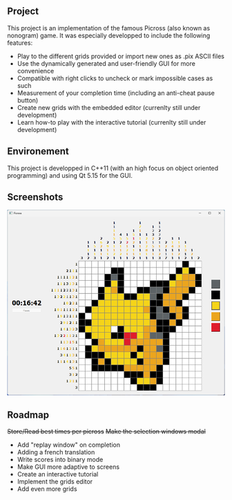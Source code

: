 ## Project

This project is an implementation of the famous Picross (also known as nonogram) game.
It was especially developped to include the following features:
- Play to the different grids provided or import new ones as .pix ASCII files
- Use the dynamically generated and user-friendly  GUI for more convenience
- Compatible with right clicks to uncheck or mark impossible cases as such
- Measurement of your completion time (including an anti-cheat pause button)
- Create new grids with the embedded editor (currenlty still under development)
- Learn how-to play with the interactive tutorial (currenlty still under development)

## Environement

This project is developped in C++11 (with an high focus on object oriented programming) and using Qt 5.15 for the GUI.

## Screenshots

![Screenshot](PicrossScreenshot.png)

## Roadmap

~~Store/Read best times per picross~~
~~Make the selection windows modal~~
- Add "replay window" on completion
- Adding a french translation
- Write scores into binary mode
- Make GUI more adaptive to screens
- Create an interactive tutorial
- Implement the grids editor
- Add even more grids